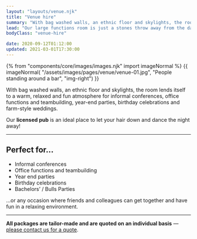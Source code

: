 ```yaml
---
layout: "layouts/venue.njk"
title: "Venue hire"
summary: "With bag washed walls, an ethnic floor and skylights, the room lends itself to a warm, relaxed and fun atmosphere for informal conferences, office functions and teambuilding, year-end parties, birthday celebrations and farm-style weddings."
lead: "Our large functions room is just a stones throw away from the dam and shaded by a beautiful Willow tree."
bodyClass: "venue-hire"

date: 2020-09-12T01:12:00
updated: 2021-03-01T17:30:00
---
```


{% from "components/core/images/images.njk" import imageNormal %}
{{ imageNormal(
  "/assets/images/pages/venue/venue-01.jpg",
  "People standing around a bar",
  "img-right")
}}

With bag washed walls, an ethnic floor and skylights, the room lends itself to a warm, relaxed and fun atmosphere for informal conferences, office functions and teambuilding, year-end parties, birthday celebrations and farm-style weddings.

Our **licensed pub** is an ideal place to let your hair down and dance the night away!

---

## Perfect for&hellip;

* Informal conferences
* Office functions and teambuilding
* Year end parties
* Birthday celebrations
* Bachelors’ / Bulls Parties

&hellip;or any occasion where friends and colleagues can get together and have fun in a relaxing environment.

---

**All packages are tailor-made and are quoted on an individual basis** &mdash; [please contact us for a quote][1]</a>.

[1]: /contact
